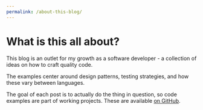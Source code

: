 ```yaml
---
permalink: /about-this-blog/
---
```


# What is this all about?

This blog is an outlet for my growth as a software developer - a collection of
ideas on how to craft quality code.

The examples center around design patterns, testing strategies, and how
these vary between languages.

The goal of each post is to actually do the thing in question, so
code examples are part of working projects. These are available
[on GitHub](https://kevinwmatthews.github.io/).
